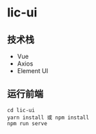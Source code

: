 # lic-ui

## 技术栈
* Vue
* Axios
* Element UI

## 运行前端
```
cd lic-ui
yarn install 或 npm install
npm run serve
```